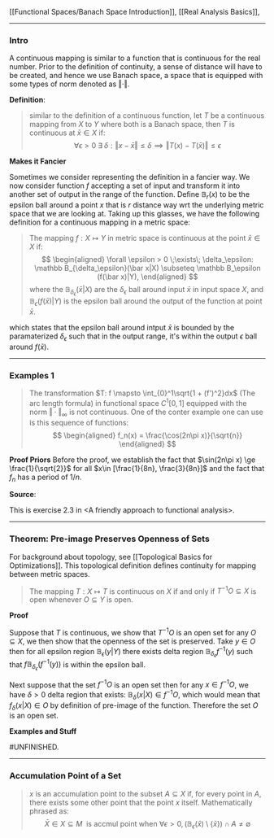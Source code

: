 [[Functional Spaces/Banach Space Introduction]], [[Real Analysis Basics]], 

---
### **Intro**

A continuous mapping is similar to a function that is continuous for the real number. Prior to the definition of continuity, a sense of distance will have to be created, and hence we use Banach space, a space that is equipped with some types of norm denoted as $\Vert \cdot\Vert$.

**Definition**: 
> similar to the definition of a continuous function, let $T$ be a continuous mapping from $X$ to $Y$ where both is a Banach space, then $T$ is continuous at $\bar x\in X$ if: 
> $$
> \forall \epsilon > 0\; \exists \; \delta: \Vert x - \bar x\Vert\le \delta \implies \Vert T(x) - T(\bar x)\Vert \le \epsilon
> $$

**Makes it Fancier**

Sometimes we consider representing the definition in a fancier way. We now consider function $f$ accepting a set of input and transform it into another set of output in the range of the function. Define $\mathbb B_r(x)$ to be the epsilon ball around a point $x$ that is $r$ distance way wrt the underlying metric space that we are looking at. Taking up this glasses, we have the following definition for a continuous mapping in a metric space: 

> The mapping $f:X\mapsto Y$ in metric space is continuous at the point $\bar x \in X$ if: 
> $$
> \begin{aligned}
>     \forall \epsilon > 0 \;\exists\; \delta_\epsilon: 
>     \mathbb B_{\delta_\epsilon}(\bar x|X) \subseteq \mathbb B_\epsilon (f(\bar x)|Y), 
> \end{aligned}
> $$
> where the $\mathbb B_{\delta_\epsilon}(\bar x|X)$ are the $\delta_\epsilon$ ball around input $\bar x$ in input space $X$, and $\mathbb B_{\epsilon}(f(\bar x)|Y)$ is the epsilon ball around the output of the function at point $\bar x$. 

which states that the epsilon ball around intput $\bar x$ is bounded by the paramaterized $\delta_\epsilon$ such that in the output range, it's within the output $\epsilon$ ball around $f(\bar x)$. 


---
### **Examples 1** 

> The transformation $T: f \mapsto \int_{0}^1\sqrt{1 + (f')^2}dx$ (The arc length formula) in functional space $C^1[0, 1]$ equipped with the norm $\Vert \cdot\Vert_\infty$ is not continuous. One of the conter example one can use is this sequence of functions: 
> $$
>   \begin{aligned}
>       f_n(x) = \frac{\cos(2n\pi x)}{\sqrt{n}}
>   \end{aligned}
> $$

**Proof Priors** 
Before the proof, we establish the fact that $\sin(2n\pi x) \ge \frac{1}{\sqrt{2}}$ for all $x\in [\frac{1}{8n}, \frac{3}{8n}]$ and the fact that $f_n$ has a period of $1/n$. 



**Source**:

This is exercise 2.3 in \<A friendly approach to functional analysis\>. 

---
### **Theorem: Pre-image Preserves Openness of Sets**

For background about topology, see [[Topological Basics for Optimizations]]. This topological definition defines continuity for mapping between metric spaces.

> The mapping $T:X\mapsto T$ is continuous on $X$ if and only if $T^{-1}O\subseteq X$ is open whenever $O\subseteq Y$ is open. 

**Proof**

Suppose that $T$ is continuous, we show that $T^{-1}O$ is an open set for any $O\subseteq X$, we then show that the openness of the set is preserved. Take $y\in O$ then for all epsilon region $\mathbb B_\epsilon(y|Y)$ there exists delta region $\mathbb B_{\delta_{\epsilon}}f^{-1}(y)$ such that $f\mathbb B_{\delta_{\epsilon}}(f^{-1}(y))$ is within the epsilon ball. 

Next suppose that the set $f^{-1}O$ is an open set then for any $x\in f^{-1}O$, we have $\delta > 0$ delta region that exists: $\mathbb B_{\delta}(x|X)\in f^{-1}O$, which would mean that $f_\delta(x|X)\in O$ by definition of pre-image of the function. Therefore the set $O$ is an open set. 

**Examples and Stuff**

#UNFINISHED. 


---
### **Accumulation Point of a Set**

> $x$ is an accumulation point to the subset $A\subseteq X$ if, for every point in $A$, there exists some other point that the point $x$ itself. Mathematically phrased as: 
> $$
> \bar X \in X \subseteq M\ \text{ is accmul point when } \forall \epsilon > 0, (\mathbb B_\epsilon(\bar x)\setminus \{\bar x\})\cap A\neq\emptyset
> $$




